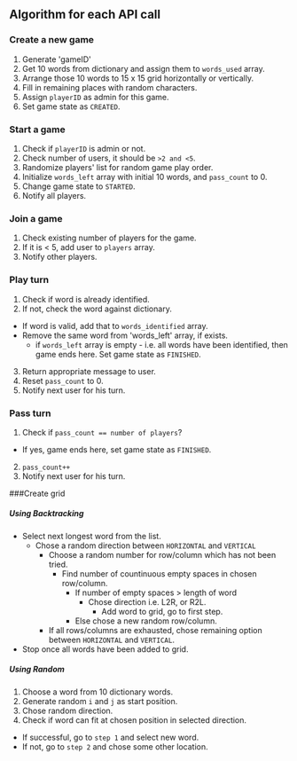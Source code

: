 ## Algorithm for each API call

### Create a new game
1. Generate 'gameID'
2. Get 10 words from dictionary and assign them to `words_used` array.
3. Arrange those 10 words to 15 x 15 grid horizontally or vertically.
4. Fill in remaining places with random characters.
5. Assign `playerID` as admin for this game.
6. Set game state as `CREATED`.

### Start a game
1. Check if `playerID` is admin or not.
2. Check number of users, it should be `>2 and <5`.
3. Randomize players' list for random game play order.
4. Initialize `words_left` array with initial 10 words, and `pass_count` to 0.
5. Change game state to `STARTED`.
6. Notify all players.

### Join a game
1. Check existing number of players for the game.
2. If it is < 5, add user to `players` array.
3. Notify other players.

### Play turn
1. Check if word is already identified.
2. If not, check the word against dictionary.
  - If word is valid, add that to `words_identified` array.
  - Remove the same word from 'words_left' array, if exists.
    - if `words_left` array is empty - i.e. all words have been identified, then game ends here. Set game state as `FINISHED`.
3. Return appropriate message to user.
4. Reset `pass_count` to 0.
5. Notify next user for his turn.

### Pass turn
1. Check if `pass_count == number of players`?
  - If yes, game ends here, set game state as `FINISHED`.
2. `pass_count++`
3. Notify next user for his turn.

###Create grid

##### Using Backtracking
- Select next longest word from the list.
  - Chose a random direction between `HORIZONTAL` and `VERTICAL`
    - Choose a random number for row/column which has not been tried.
      - Find number of countinuous empty spaces in chosen row/column.
        - If number of empty spaces > length of word
          - Chose direction i.e. L2R, or R2L.
            - Add word to grid, go to first step.
        - Else chose a new random row/column.
    - If all rows/columns are exhausted, chose remaining option between `HORIZONTAL` and `VERTICAL`.
- Stop once all words have been added to grid.

##### Using Random

1. Choose a word from 10 dictionary words.
2. Generate random `i` and `j` as start position.
3. Chose random direction.
4. Check if word can fit at chosen position in selected direction.
  - If successful, go to `step 1` and select new word.
  - If not, go to `step 2` and chose some other location.
